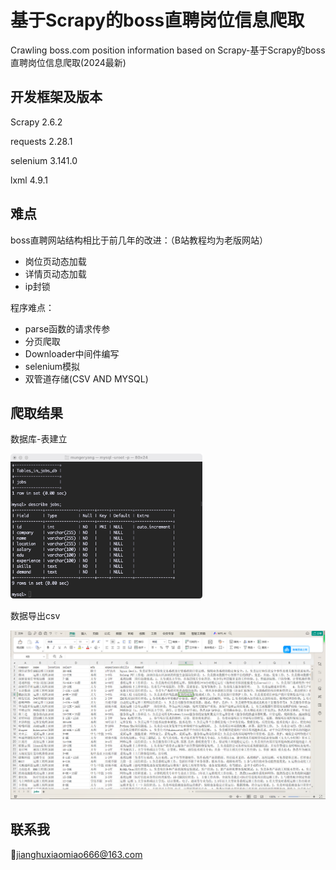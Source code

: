 # 基于Scrapy的boss直聘岗位信息爬取

Crawling boss.com position information based on Scrapy-基于Scrapy的boss直聘岗位信息爬取(2024最新)


## 开发框架及版本

Scrapy                             2.6.2

requests                           2.28.1

selenium                          3.141.0

lxml                                 4.9.1

## 难点

boss直聘网站结构相比于前几年的改进：（B站教程均为老版网站）

- 岗位页动态加载
- 详情页动态加载
- ip封锁

程序难点：

- parse函数的请求传参
- 分页爬取
- Downloader中间件编写
- selenium模拟
- 双管道存储(CSV AND MYSQL)

## 爬取结果

数据库-表建立

<img src="pic/sql.jpg" style="zoom:30%;" />

数据导出csv

![](pic/res.png)

## 联系我

:e-mail:jianghuxiaomiao666@163.com





